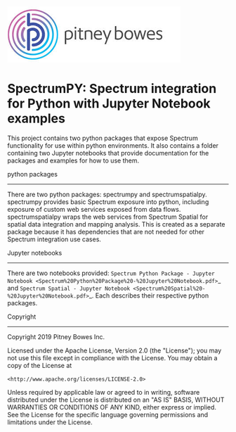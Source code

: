 ![Pitney Bowes](/PitneyBowes_Logo.jpg)
# SpectrumPY: Spectrum integration for Python with Jupyter Notebook examples

This project contains two python packages that expose Spectrum functionality for use within python environments. It also contains a folder containing two Jupyter notebooks that provide documentation for the packages and examples for how to use them.

python packages
***************
There are two python packages: spectrumpy and spectrumspatialpy. spectrumpy provides basic Spectrum exposure into python, including exposure of custom web services exposed from data flows. spectrumspatialpy wraps the web services from Spectrum Spatial for spatial data integration and mapping analysis. This is created as a separate package because it has dependencies that are not needed for other Spectrum integration use cases.

Jupyter notebooks
***************
There are two notebooks provided: `Spectrum Python Package - Jupyter Notebook <Spectrum%20Python%20Package%20-%20Jupyter%20Notebook.pdf>`_ and `Spectrum Spatial - Jupyter Notebook <Spectrum%20Spatial%20-%20Jupyter%20Notebook.pdf>`_. Each describes their respective python packages.

Copyright
***************
Copyright 2019 Pitney Bowes Inc.

Licensed under the Apache License, Version 2.0 (the "License"); you may not use this file except in compliance with the License.  You may obtain a copy of the License at

    <http://www.apache.org/licenses/LICENSE-2.0>

Unless required by applicable law or agreed to in writing, software distributed under the License is distributed on an "AS IS" BASIS, WITHOUT WARRANTIES OR CONDITIONS OF ANY KIND, either express or implied.  See the License for the specific language governing permissions and limitations under the License.
